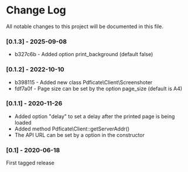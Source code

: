Change Log
==========

All notable changes to this project will be documented in this file.

### [0.1.3] - 2025-09-08

* b327c6b - Added option print_background (default false)

### [0.1.2] - 2022-10-10

* b398115 - Added new class Pdficate\Client\Screenshoter
* fdf7a0f - Page size can be set by the option page_size (default is A4)

### [0.1.1] - 2020-11-26

- Added option "delay" to set a delay after the printed page is being loaded
- Added method Pdficate\Client::getServerAddr()
- The API URL can be set by a option in the constructor

### [0.1] - 2020-06-18

First tagged release

